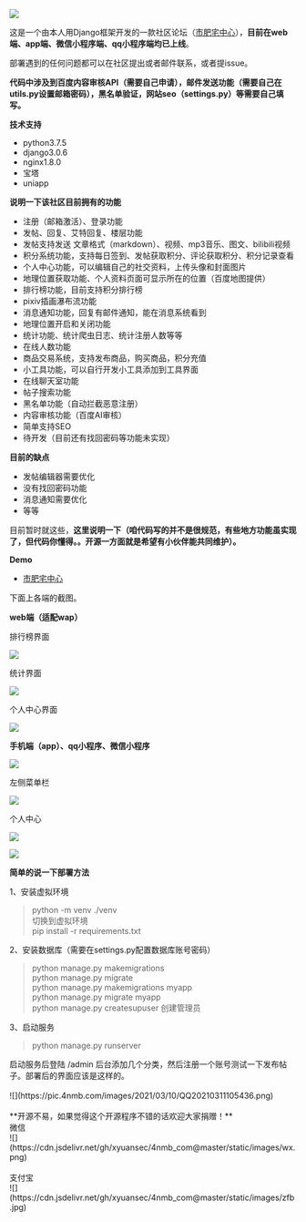 ![](https://pic.4nmb.com/images/2021/03/10/QQ20210311094441.png)

这是一个由本人用Django框架开发的一款社区论坛（[市肥宅中心](https://www.4nmb.com)），**目前在web端、app端、微信小程序端、qq小程序端均已上线**。

部署遇到的任何问题都可以在社区提出或者邮件联系，或者提issue。

**代码中涉及到百度内容审核API（需要自己申请），邮件发送功能（需要自己在utils.py设置邮箱密码），黑名单验证，网站seo（settings.py）等需要自己填写。**

**技术支持**

*   python3.7.5
*   django3.0.6
*   nginx1.8.0
*   宝塔
*   uniapp

**说明一下该社区目前拥有的功能**

*   注册（邮箱激活）、登录功能
*   发帖、回复、艾特回复、楼层功能
*   发帖支持发送 文章格式（markdown）、视频、mp3音乐、图文、bilibili视频
*   积分系统功能，支持每日签到、发帖获取积分、评论获取积分、积分记录查看
*   个人中心功能，可以编辑自己的社交资料，上传头像和封面图片
*   地理位置获取功能、个人资料页面可显示所在的位置（百度地图提供）
*   排行榜功能，目前支持积分排行榜
*   pixiv插画瀑布流功能
*   消息通知功能，回复有邮件通知，能在消息系统看到
*   地理位置开启和关闭功能
*   统计功能、统计爬虫日志、统计注册人数等等
*   在线人数功能
*   商品交易系统，支持发布商品，购买商品，积分充值
*   小工具功能，可以自行开发小工具添加到工具界面
*   在线聊天室功能
*   帖子搜索功能
*   黑名单功能（自动拦截恶意注册）
*   内容审核功能（百度AI审核）
*   简单支持SEO
*   待开发（目前还有找回密码等功能未实现）

**目前的缺点**

*   发帖编辑器需要优化
*   没有找回密码功能
*   消息通知需要优化
*   等等

目前暂时就这些，**这里说明一下（咱代码写的并不是很规范，有些地方功能虽实现了，但代码你懂得。。开源一方面就是希望有小伙伴能共同维护）。**

**Demo**

*   [市肥宅中心](https://www.4nmb.com)

下面上各端的截图。

**web端（适配wap）**

排行榜界面

![](https://pic.4nmb.com/images/2021/03/10/QQ20210311095456.png)

统计界面

![](https://pic.4nmb.com/images/2021/03/10/QQ20210311095537.png)

个人中心界面

![](https://pic.4nmb.com/images/2021/03/10/QQ20210311095702.png)

**手机端（app）、qq小程序、微信小程序**

![](https://pic.4nmb.com/images/2021/03/10/Screenshot_2021-03-11-09-58-50-902_uni.UNIFBE7FCE.jpg)

左侧菜单栏

![](https://pic.4nmb.com/images/2021/03/10/Screenshot_2021-03-11-09-59-49-623_uni.UNIFBE7FCE.jpg)

个人中心

![](https://pic.4nmb.com/images/2021/03/10/Screenshot_2021-03-11-09-59-54-068_uni.UNIFBE7FCE.jpg)

![](https://pic.4nmb.com/images/2021/03/10/Screenshot_2021-03-11-09-59-58-116_uni.UNIFBE7FCE.jpg)

**简单的说一下部署方法**

<div>1、安装虚拟环境</div>

> <div>python -m venv ./venv</div>
> 
> <div>切换到虚拟环境</div>
> 
> <div>pip install -r&nbsp;requirements.txt</div>

<div>2、安装数据库（需要在settings.py配置数据库账号密码）</div>

> <div>python manage.py makemigrations</div>
> 
> <div>python manage.py migrate</div>
> 
> <div>python manage.py makemigrations myapp</div>
> 
> <div>python manage.py migrate myapp</div>
> 
> <div>python manage.py createsupuser 创建管理员</div>

<div>3、启动服务</div>

> <div>python manage.py runserver</div>

<div>启动服务后登陆 /admin 后台添加几个分类，然后注册一个账号测试一下发布帖子。部署后的界面应该是这样的。</div>

<div>&nbsp;</div>

<div>![](https://pic.4nmb.com/images/2021/03/10/QQ20210311105436.png)</div>

<div>&nbsp;</div>

<div>**开源不易，如果觉得这个开源程序不错的话欢迎大家捐赠！**</div>

<div>微信</div>

<div>![](https://cdn.jsdelivr.net/gh/xyuansec/4nmb_com@master/static/images/wx.png)</div>

<div>&nbsp;</div>

<div>支付宝</div>

<div>![](https://cdn.jsdelivr.net/gh/xyuansec/4nmb_com@master/static/images/zfb.jpg)</div>
